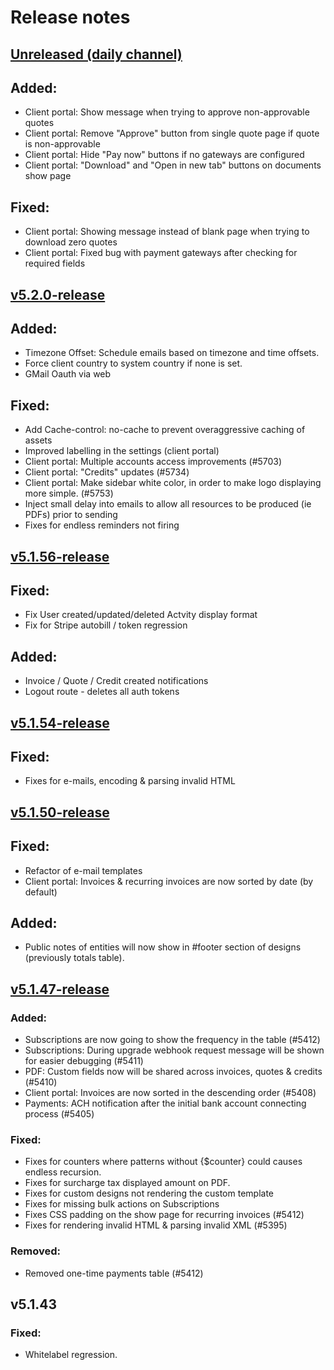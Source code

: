 # Release notes

## [Unreleased (daily channel)](https://github.com/invoiceninja/invoiceninja/tree/v5-develop)
## Added:
- Client portal: Show message when trying to approve non-approvable quotes
- Client portal: Remove "Approve" button from single quote page if quote is non-approvable
- Client portal: Hide "Pay now" buttons if no gateways are configured
- Client portal: "Download" and "Open in new tab" buttons on documents show page

## Fixed:
- Client portal: Showing message instead of blank page when trying to download zero quotes
- Client portal: Fixed bug with payment gateways after checking for required fields

## [v5.2.0-release](https://github.com/invoiceninja/invoiceninja/releases/tag/v5.2.0-release)
## Added:
- Timezone Offset: Schedule emails based on timezone and time offsets.
- Force client country to system country if none is set.
- GMail Oauth via web

## Fixed:
- Add Cache-control: no-cache to prevent overaggressive caching of assets
- Improved labelling in the settings (client portal)
- Client portal: Multiple accounts access improvements (#5703)
- Client portal: "Credits" updates (#5734)
- Client portal: Make sidebar white color, in order to make logo displaying more simple. (#5753)
- Inject small delay into emails to allow all resources to be produced (ie PDFs) prior to sending
- Fixes for endless reminders not firing

## [v5.1.56-release](https://github.com/invoiceninja/invoiceninja/releases/tag/v5.1.56-release)
## Fixed:
- Fix User created/updated/deleted Actvity display format
- Fix for Stripe autobill / token regression

## Added:
- Invoice / Quote / Credit created notifications
- Logout route - deletes all auth tokens

## [v5.1.54-release](https://github.com/invoiceninja/invoiceninja/releases/tag/v5.1.54-release)
## Fixed:
- Fixes for e-mails, encoding & parsing invalid HTML

## [v5.1.50-release](https://github.com/invoiceninja/invoiceninja/releases/tag/v5.1.50-release)
## Fixed:
- Refactor of e-mail templates
- Client portal: Invoices & recurring invoices are now sorted by date (by default)

## Added:
- Public notes of entities will now show in #footer section of designs (previously totals table).

## [v5.1.47-release](https://github.com/invoiceninja/invoiceninja/releases/tag/v5.1.47-release)

### Added:
- Subscriptions are now going to show the frequency in the table (#5412)
- Subscriptions: During upgrade webhook request message will be shown for easier debugging (#5411)
- PDF: Custom fields now will be shared across invoices, quotes & credits (#5410)
- Client portal: Invoices are now sorted in the descending order (#5408)
- Payments: ACH notification after the initial bank account connecting process (#5405)

### Fixed:
- Fixes for counters where patterns without {$counter} could causes endless recursion.
- Fixes for surcharge tax displayed amount on PDF.
- Fixes for custom designs not rendering the custom template
- Fixes for missing bulk actions on Subscriptions
- Fixes CSS padding on the show page for recurring invoices (#5412)
- Fixes for rendering invalid HTML & parsing invalid XML (#5395)

### Removed:
- Removed one-time payments table (#5412)

## v5.1.43

### Fixed:
- Whitelabel regression.
